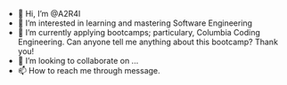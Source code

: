 - 👋 Hi, I’m @A2R4I
- 👀 I’m interested in learning and mastering Software Engineering
- 🌱 I’m currently applying bootcamps; particulary, Columbia Coding Engineering. Can anyone tell me anything about this bootcamp? Thank you!
- 💞️ I’m looking to collaborate on ...
- 📫 How to reach me through message.

<!---
A2R4I/A2R4I is a ✨ special ✨ repository because its `README.md` (this file) appears on your GitHub profile.
You can click the Preview link to take a look at your changes.
--->
